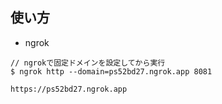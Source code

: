 ## 使い方

- ngrok

```
// ngrokで固定ドメインを設定してから実行
$ ngrok http --domain=ps52bd27.ngrok.app 8081

https://ps52bd27.ngrok.app
```